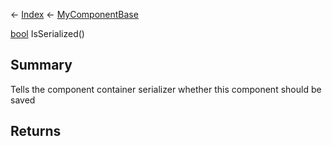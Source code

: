 ← [Index](Api-Index) ← [MyComponentBase](VRage.Game.Components.MyComponentBase)

[bool](System.Boolean) IsSerialized()

## Summary

Tells the component container serializer whether this component should be saved

## Returns



